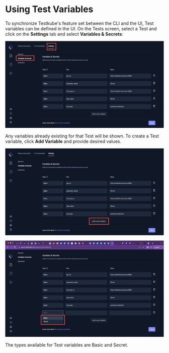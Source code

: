 # Using Test Variables

To synchronize Testkube's feature set between the CLI and the UI, Test variables can be defined in the UI. On the Tests screen, select a Test and click on the **Settings** tab and select **Variables & Secrets**:

![Variable Tab](../../img/variable-tab-1.5.png)

Any variables already existing for that Test will be shown. To create a Test variable, click **Add Variable** and provide desired values.

![Add Variable](../../img/add-variable-1.5.png)

![Variable Type](../../img/variable-type-1.5.png)

The types available for Test variables are Basic and Secret. 
